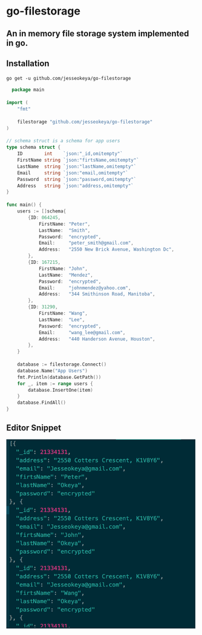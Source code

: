 # go-filestorage
## An in memory file storage system implemented in go. 

## Installation
`go get -u github.com/jesseokeya/go-filestorage`

```go
  package main

import (
	"fmt"

	filestorage "github.com/jesseokeya/go-filestorage"
)

// schema struct is a schema for app users
type schema struct {
	ID        int    `json:"_id,omitempty"`
	FirstName string `json:"firtsName,omitempty"`
	LastName  string `json:"lastName,omitempty"`
	Email     string `json:"email,omitempty"`
	Password  string `json:"password,omitempty"`
	Address   string `json:"address,omitempty"`
}

func main() {
	users := []schema{
		{ID: 064245,
			FirstName: "Peter",
			LastName:  "Smith",
			Password:  "encrypted",
			Email:     "peter_smith@gmail.com",
			Address:   "2550 New Brick Avenue, Washington Dc",
		},
		{ID: 167215,
			FirstName: "John",
			LastName:  "Mendez",
			Password:  "encrypted",
			Email:     "johnmendez@yahoo.com",
			Address:   "344 Smithinson Road, Manitoba",
		},
		{ID: 31290,
			FirstName: "Wang",
			LastName:  "Lee",
			Password:  "encrypted",
			Email:     "wang_lee@gmail.com",
			Address:   "440 Handerson Avenue, Houston",
		},
	}

	database := filestorage.Connect()
	database.Name("App Users")
	fmt.Println(database.GetPath())
	for _, item := range users {
		database.InsertOne(item)
	}
	database.FindAll()
}
```

## Editor Snippet
<img src="https://github.com/jesseokeya/go-filestorage/blob/master/image/editor.png" width="500" height="500">
